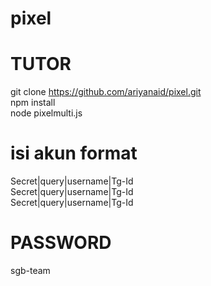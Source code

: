 # pixel

# TUTOR
git clone https://github.com/ariyanaid/pixel.git
<br>
npm install
<br>
node pixelmulti.js

# isi akun format
Secret|query|username|Tg-Id
<br>
Secret|query|username|Tg-Id
<br>
Secret|query|username|Tg-Id

# PASSWORD
sgb-team
